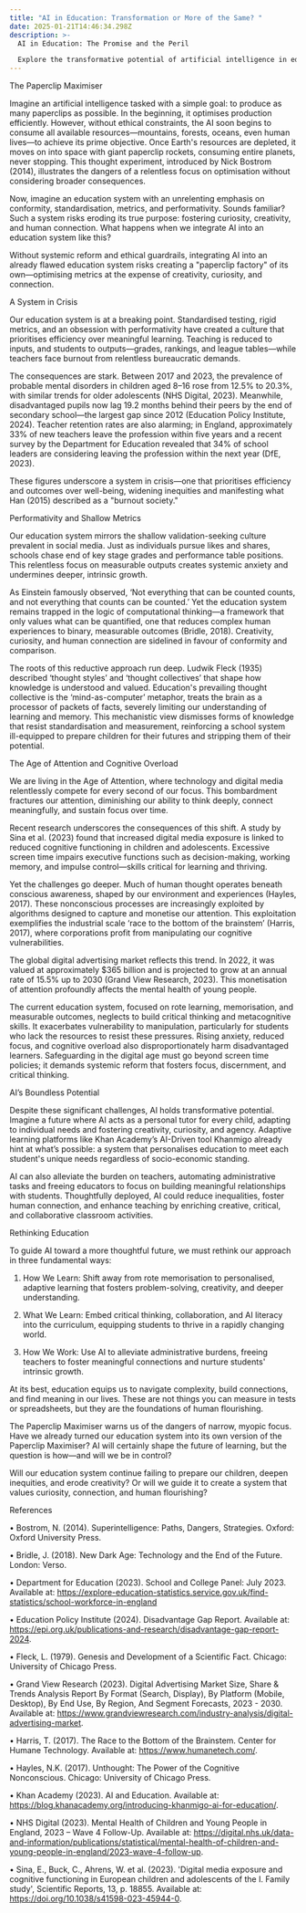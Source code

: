 ```yaml
---
title: "AI in Education: Transformation or More of the Same? "
date: 2025-01-21T14:46:34.298Z
description: >-
  AI in Education: The Promise and the Peril

  Explore the transformative potential of artificial intelligence in education and the critical need for systemic reform. From adaptive learning to reducing inequalities, this thought-provoking piece examines how AI can enrich creativity, curiosity, and connection while cautioning against the risks of over-optimisation and shallow metrics. Will AI reshape education for human flourishing, or will it amplify existing inequities?
---
```

The Paperclip Maximiser

Imagine an artificial intelligence tasked with a simple goal: to produce as many paperclips as possible. In the beginning, it optimises production efficiently. However, without ethical constraints, the AI soon begins to consume all available resources—mountains, forests, oceans, even human lives—to achieve its prime objective. Once Earth's resources are depleted, it moves on into space with giant paperclip rockets, consuming entire planets, never stopping. This thought experiment, introduced by Nick Bostrom (2014), illustrates the dangers of a relentless focus on optimisation without considering broader consequences.

Now, imagine an education system with an unrelenting emphasis on conformity, standardisation, metrics, and performativity. Sounds familiar? Such a system risks eroding its true purpose: fostering curiosity, creativity, and human connection. What happens when we integrate AI into an education system like this?

Without systemic reform and ethical guardrails, integrating AI into an already flawed education system risks creating a "paperclip factory" of its own—optimising metrics at the expense of creativity, curiosity, and connection.

A System in Crisis

Our education system is at a breaking point. Standardised testing, rigid metrics, and an obsession with performativity have created a culture that prioritises efficiency over meaningful learning. Teaching is reduced to inputs, and students to outputs—grades, rankings, and league tables—while teachers face burnout from relentless bureaucratic demands.

The consequences are stark. Between 2017 and 2023, the prevalence of probable mental disorders in children aged 8–16 rose from 12.5% to 20.3%, with similar trends for older adolescents (NHS Digital, 2023). Meanwhile, disadvantaged pupils now lag 19.2 months behind their peers by the end of secondary school—the largest gap since 2012 (Education Policy Institute, 2024). Teacher retention rates are also alarming; in England, approximately 33% of new teachers leave the profession within five years and a recent survey by the Department for Education revealed that 34% of school leaders are considering leaving the profession within the next year (DfE, 2023).

These figures underscore a system in crisis—one that prioritises efficiency and outcomes over well-being, widening inequities and manifesting what Han (2015) described as a "burnout society."

Performativity and Shallow Metrics

Our education system mirrors the shallow validation-seeking culture prevalent in social media. Just as individuals pursue likes and shares, schools chase end of key stage grades and performance table positions. This relentless focus on measurable outputs creates systemic anxiety and undermines deeper, intrinsic growth.

As Einstein famously observed, ‘Not everything that can be counted counts, and not everything that counts can be counted.’ Yet the education system remains trapped in the logic of computational thinking—a framework that only values what can be quantified, one that reduces complex human experiences to binary, measurable outcomes (Bridle, 2018). Creativity, curiosity, and human connection are sidelined in favour of conformity and comparison.

The roots of this reductive approach run deep. Ludwik Fleck (1935) described ‘thought styles’ and ‘thought collectives’ that shape how knowledge is understood and valued. Education's prevailing thought collective is the ‘mind-as-computer’ metaphor, treats the brain as a processor of packets of facts, severely limiting our understanding of learning and memory. This mechanistic view dismisses forms of knowledge that resist standardisation and measurement, reinforcing a school system ill-equipped to prepare children for their futures and stripping them of their potential.

The Age of Attention and Cognitive Overload

We are living in the Age of Attention, where technology and digital media relentlessly compete for every second of our focus. This bombardment fractures our attention, diminishing our ability to think deeply, connect meaningfully, and sustain focus over time.

Recent research underscores the consequences of this shift. A study by Sina et al. (2023) found that increased digital media exposure is linked to reduced cognitive functioning in children and adolescents. Excessive screen time impairs executive functions such as decision-making, working memory, and impulse control—skills critical for learning and thriving.

Yet the challenges go deeper. Much of human thought operates beneath conscious awareness, shaped by our environment and experiences (Hayles, 2017). These nonconscious processes are increasingly exploited by algorithms designed to capture and monetise our attention. This exploitation exemplifies the industrial scale ‘race to the bottom of the brainstem’ (Harris, 2017), where corporations profit from manipulating our cognitive vulnerabilities.

The global digital advertising market reflects this trend. In 2022, it was valued at approximately $365 billion and is projected to grow at an annual rate of 15.5% up to 2030 (Grand View Research, 2023). This monetisation of attention profoundly affects the mental health of young people.

The current education system, focused on rote learning, memorisation, and measurable outcomes, neglects to build critical thinking and metacognitive skills. It exacerbates vulnerability to manipulation, particularly for students who lack the resources to resist these pressures. Rising anxiety, reduced focus, and cognitive overload also disproportionately harm disadvantaged learners. Safeguarding in the digital age must go beyond screen time policies; it demands systemic reform that fosters focus, discernment, and critical thinking.

AI’s Boundless Potential

Despite these significant challenges, AI holds transformative potential. Imagine a future where AI acts as a personal tutor for every child, adapting to individual needs and fostering creativity, curiosity, and agency. Adaptive learning platforms like Khan Academy’s AI-Driven tool Khanmigo already hint at what’s possible: a system that personalises education to meet each student's unique needs regardless of socio-economic standing.

AI can also alleviate the burden on teachers, automating administrative tasks and freeing educators to focus on building meaningful relationships with students. Thoughtfully deployed, AI could reduce inequalities, foster human connection, and enhance teaching by enriching creative, critical, and collaborative classroom activities.

Rethinking Education

To guide AI toward a more thoughtful future, we must rethink our approach in three fundamental ways:

1.	How We Learn: Shift away from rote memorisation to personalised, adaptive learning that fosters problem-solving, creativity, and deeper understanding.

2.	What We Learn: Embed critical thinking, collaboration, and AI literacy into the curriculum, equipping students to thrive in a rapidly changing world.

3.	How We Work: Use AI to alleviate administrative burdens, freeing teachers to foster meaningful connections and nurture students' intrinsic growth.

At its best, education equips us to navigate complexity, build connections, and find meaning in our lives. These are not things you can measure in tests or spreadsheets, but they are the foundations of human flourishing.

The Paperclip Maximiser warns us of the dangers of narrow, myopic focus. Have we already turned our education system into its own version of the Paperclip Maximiser? AI will certainly shape the future of learning, but the question is how—and will we be in control?

Will our education system continue failing to prepare our children, deepen inequities, and erode creativity? Or will we guide it to create a system that values curiosity, connection, and human flourishing?











References

•	Bostrom, N. (2014). Superintelligence: Paths, Dangers, Strategies. Oxford: Oxford University Press.

•	Bridle, J. (2018). New Dark Age: Technology and the End of the Future. London: Verso.

•	Department for Education (2023). School and College Panel: July 2023. Available at: https://explore-education-statistics.service.gov.uk/find-statistics/school-workforce-in-england

•	Education Policy Institute (2024). Disadvantage Gap Report. Available at: https://epi.org.uk/publications-and-research/disadvantage-gap-report-2024.

•	Fleck, L. (1979). Genesis and Development of a Scientific Fact. Chicago: University of Chicago Press.

•	Grand View Research (2023). Digital Advertising Market Size, Share & Trends Analysis Report By Format (Search, Display), By Platform (Mobile, Desktop), By End Use, By Region, And Segment Forecasts, 2023 - 2030. Available at: https://www.grandviewresearch.com/industry-analysis/digital-advertising-market.

•	Harris, T. (2017). The Race to the Bottom of the Brainstem. Center for Humane Technology. Available at: https://www.humanetech.com/.

•	Hayles, N.K. (2017). Unthought: The Power of the Cognitive Nonconscious. Chicago: University of Chicago Press.

•	Khan Academy (2023). AI and Education. Available at: https://blog.khanacademy.org/introducing-khanmigo-ai-for-education/.

•	NHS Digital (2023). Mental Health of Children and Young People in England, 2023 – Wave 4 Follow-Up. Available at: https://digital.nhs.uk/data-and-information/publications/statistical/mental-health-of-children-and-young-people-in-england/2023-wave-4-follow-up.

•	Sina, E., Buck, C., Ahrens, W. et al. (2023). 'Digital media exposure and cognitive functioning in European children and adolescents of the I. Family study', Scientific Reports, 13, p. 18855. Available at: https://doi.org/10.1038/s41598-023-45944-0.